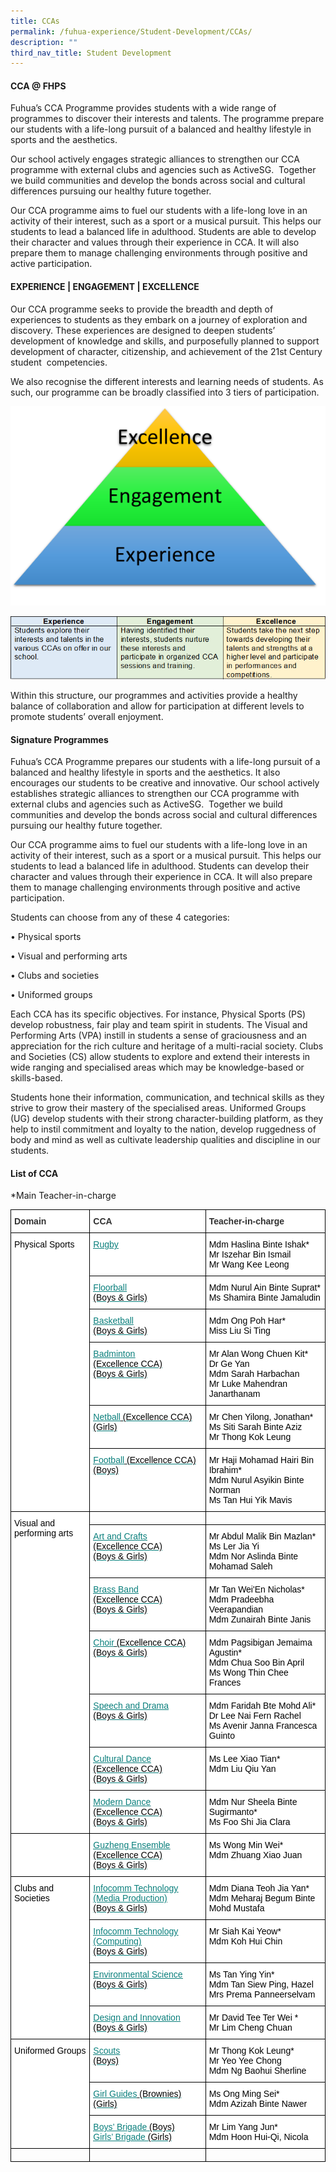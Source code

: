 ```yaml
---
title: CCAs
permalink: /fuhua-experience/Student-Development/CCAs/
description: ""
third_nav_title: Student Development
---
```

#### **CCA @ FHPS**


Fuhua’s CCA Programme provides students with a wide range of programmes to discover their interests and talents. The programme prepare our students with a life-long pursuit of a balanced and healthy lifestyle in sports and the aesthetics.&nbsp;

  

Our school actively engages strategic alliances to strengthen our CCA programme with external clubs and agencies such as ActiveSG.&nbsp; Together we build communities and develop the bonds across social and cultural differences pursuing our healthy future together.&nbsp;&nbsp;

  

Our CCA programme aims to fuel our students with a life-long love in an activity of their interest, such as a sport or a musical pursuit. This helps our students to lead a balanced life in adulthood. Students are able to develop their character and values through their experience in CCA. It will also prepare them to manage challenging environments through positive and active participation.

#### **EXPERIENCE | ENGAGEMENT | EXCELLENCE**


Our CCA programme seeks to provide the breadth and depth of experiences to students as they embark on a journey of exploration and discovery. These experiences are designed to deepen students’ development of knowledge and skills, and purposefully planned to support development of character, citizenship, and achievement of the 21st Century student&nbsp; competencies.

  

We also recognise the different interests and learning needs of students. As such, our programme can be broadly classified into 3 tiers of participation.&nbsp;

  

![](/images/Fuhua%20Experience/Student%20Development/CCA/CCA/C1.png)

![](/images/Fuhua%20Experience/Student%20Development/CCA/CCA/C2.png)  

  

Within this structure, our programmes and activities provide a healthy balance of collaboration and allow for participation at different levels to promote students’ overall enjoyment.  

  

#### **Signature Programmes**


Fuhua’s CCA Programme prepares our students with a life-long pursuit of a balanced and healthy lifestyle in sports and the aesthetics. It also encourages our students to be creative and innovative. Our school actively establishes strategic alliances to strengthen our CCA programme with external clubs and agencies such as ActiveSG.&nbsp; Together we build communities and develop the bonds across social and cultural differences pursuing our healthy future together.&nbsp;&nbsp;

  

Our CCA programme aims to fuel our students with a life-long love in an activity of their interest, such as a sport or a musical pursuit. This helps our students to lead a balanced life in adulthood. Students can develop their character and values through their experience in CCA. It will also prepare them to manage challenging environments through positive and active participation.

  

Students can choose from any of these 4 categories:  

  

• Physical sports

• Visual and performing arts

• Clubs and societies

• Uniformed groups

  

Each CCA has its specific objectives. For instance, Physical Sports (PS) develop robustness, fair play and team spirit in students. The Visual and Performing Arts (VPA) instill in students a sense of graciousness and an appreciation for the rich culture and heritage of a multi-racial society. Clubs and Societies (CS) allow students to explore and extend their interests in wide ranging and specialised areas which may be knowledge-based or skills-based.&nbsp;

  

Students hone their information, communication, and technical skills as they strive to grow their mastery of the specialised areas. Uniformed Groups (UG) develop students with their strong character-building platform, as they help to instil commitment and loyalty to the nation, develop ruggedness of body and mind as well as cultivate leadership qualities and discipline in our students.

#### **List of CCA**


*Main Teacher-in-charge


<style type="text/css">
.tg  {border-collapse:collapse;border-spacing:0;}
.tg td{border-color:black;border-style:solid;border-width:1px;font-family:Arial, sans-serif;font-size:14px;
  overflow:hidden;padding:10px 5px;word-break:normal;}
.tg th{border-color:black;border-style:solid;border-width:1px;font-family:Arial, sans-serif;font-size:14px;
  font-weight:normal;overflow:hidden;padding:10px 5px;word-break:normal;}
.tg .tg-sc4m{background-color:#FFF;color:#323232;font-weight:bold;text-align:left;vertical-align:top}
.tg .tg-cj8f{background-color:#FFF;color:#3C4764;text-align:left;vertical-align:top}
.tg .tg-8v5g{background-color:#FFF;color:#0A7F7C;text-align:left;text-decoration:underline;vertical-align:top}
.tg .tg-0lax{text-align:left;vertical-align:top}
</style>
<table class="tg">
<thead>
  <tr>
    <th class="tg-sc4m"><span style="font-weight:bold;color:#323232;background-color:#FFF">Domain</span></th>
    <th class="tg-sc4m"><span style="font-weight:bold;color:#323232;background-color:#FFF">CCA</span></th>
    <th class="tg-sc4m"><span style="font-weight:bold;color:#323232;background-color:#FFF">Teacher-in-charge</span></th>
  </tr>
</thead>
<tbody>
  <tr>
    <td rowspan="6" class="tg-cj8f"><span style="font-weight:normal;color:#000">Physical Sports</span><br></td>
    <td class="tg-8v5g"><a href="/ccas/Rugby/"><span style="font-weight:400;text-decoration:underline;color:#0A7F7C">Rugby</span></a></td>
    <td class="tg-cj8f"><span style="font-weight:normal;color:#000">Mdm Haslina Binte Ishak*</span><br><span style="font-weight:normal;color:#000">Mr Iszehar Bin Ismail</span><br><span style="font-weight:normal;color:#000">Mr Wang Kee Leong</span></td>
  </tr>
  <tr>
    <td class="tg-8v5g"><a href="/ccas/Floorball/"><span style="font-weight:400;text-decoration:underline;color:#0A7F7C">Floorball</span></a><br><span style="font-weight:normal;color:#000">(Boys &amp; Girls)</span></td>
    <td class="tg-cj8f"><span style="font-weight:normal;color:#000">Mdm Nurul Ain Binte Suprat*</span><br><span style="font-weight:normal;color:#000">Ms Shamira Binte Jamaludin</span></td>
  </tr>
  <tr>
    <td class="tg-8v5g"><a href="/ccas/Basketball/"><span style="font-weight:400;text-decoration:underline;color:#0A7F7C">Basketball</span></a><br><span style="font-weight:normal;color:#000">(Boys &amp; Girls)</span><br></td>
    <td class="tg-cj8f"><span style="font-weight:normal;color:#000">Mdm Ong Poh Har*</span><br><span style="font-weight:normal;color:#000">Miss Liu Si Ting</span></td>
  </tr>
  <tr>
    <td class="tg-8v5g"><a href="/ccas/Badminton/"><span style="font-weight:400;text-decoration:underline;color:#0A7F7C">Badminton</span></a><br><span style="font-weight:normal;color:#000">(Excellence CCA)</span><br><span style="font-weight:normal;color:#000">(Boys &amp; Girls)</span><br></td>
    <td class="tg-cj8f"><span style="font-weight:normal;color:#000">Mr Alan Wong Chuen Kit*</span><br><span style="font-weight:normal;color:#000">Dr Ge Yan</span><br><span style="font-weight:normal;color:#000">Mdm Sarah Harbachan</span><br><span style="font-weight:normal;color:#000">Mr Luke Mahendran Janarthanam</span></td>
  </tr>
  <tr>
    <td class="tg-8v5g"><a href="/ccas/Netball/"><span style="font-weight:400;text-decoration:underline;color:#0A7F7C">Netball</span></a><a href="https://cms.isomer.gov.sg/ccas/Netball/"> </a><span style="font-weight:normal;color:#000">(Excellence CCA)</span><br><span style="font-weight:normal;color:#000">(Girls)</span></td>
    <td class="tg-cj8f"><span style="font-weight:normal;color:#000">Mr Chen Yilong, Jonathan*</span><br><span style="font-weight:normal;color:#000">Ms Siti Sarah Binte Aziz</span><br><span style="font-weight:normal;color:#000">Mr Thong Kok Leung</span></td>
  </tr>
  <tr>
    <td class="tg-8v5g"><a href="/ccas/Football/"><span style="font-weight:400;text-decoration:underline;color:#0A7F7C">Football</span></a><a href="https://cms.isomer.gov.sg/ccas/Football/"> </a><span style="font-weight:normal;color:#000">(Excellence CCA)</span><br><span style="font-weight:normal;color:#000">(Boys)</span></td>
    <td class="tg-cj8f"><span style="font-weight:normal;color:#000">Mr Haji Mohamad Hairi Bin Ibrahim*</span><br><span style="font-weight:normal;color:#000">Mdm Nurul Asyikin Binte Norman</span><br><span style="font-weight:normal;color:#000">Ms Tan Hui Yik Mavis</span></td>
  </tr>
  <tr>
    <td rowspan="7" class="tg-cj8f"><span style="font-weight:normal;color:#000">Visual and performing arts</span><br></td>
    <td class="tg-0lax"></td>
    <td class="tg-0lax"></td>
  </tr>
  <tr>
    <td class="tg-8v5g"><a href="/ccas/Art-and-Crafts/"><span style="font-weight:400;text-decoration:underline;color:#0A7F7C">Art and Crafts</span></a><br><span style="font-weight:normal;color:#000">(Excellence CCA)</span><br><span style="font-weight:normal;color:#000">(Boys &amp; Girls)</span><br></td>
    <td class="tg-cj8f"><span style="font-weight:normal;color:#000">Mr Abdul Malik Bin Mazlan*</span><br><span style="font-weight:normal;color:#000">Ms Ler Jia Yi</span><br><span style="font-weight:normal;color:#000">Mdm Nor Aslinda Binte Mohamad Saleh</span></td>
  </tr>
  <tr>
    <td class="tg-8v5g"><a href="/ccas/Brass-Band/"><span style="font-weight:400;text-decoration:underline;color:#0A7F7C">Brass Band</span></a><br><span style="font-weight:normal;color:#000">(Excellence CCA)</span><br><span style="font-weight:normal;color:#000">(Boys &amp; Girls)</span><br></td>
    <td class="tg-cj8f"><span style="font-weight:normal;color:#000">Mr Tan Wei'En Nicholas*</span><br><span style="font-weight:normal;color:#000">Mdm Pradeebha Veerapandian</span><br><span style="font-weight:normal;color:#000">Mdm Zunairah Binte Janis</span></td>
  </tr>
  <tr>
    <td class="tg-8v5g"><a href="/ccas/Choir/"><span style="font-weight:400;text-decoration:underline;color:#0A7F7C">Choir</span></a><a href="https://cms.isomer.gov.sg/ccas/Choir/"> </a><span style="font-weight:normal;color:#000">(Excellence CCA)</span><br><span style="font-weight:normal;color:#000">(Boys &amp; Girls)</span><br></td>
    <td class="tg-cj8f"><span style="font-weight:normal;color:#000">Mdm Pagsibigan Jemaima Agustin*</span><br><span style="font-weight:normal;color:#000">Mdm Chua Soo Bin April</span><br><span style="font-weight:normal;color:#000">Ms Wong Thin Chee Frances</span></td>
  </tr>
  <tr>
    <td class="tg-8v5g"><a href="/ccas/Speech-and-Drama/"><span style="font-weight:400;text-decoration:underline;color:#0A7F7C;background-color:initial">Speech and Drama</span></a><br><span style="font-weight:normal;color:#000">(Boys &amp; Girls)</span></td>
    <td class="tg-cj8f"><span style="font-weight:normal;color:#000">Mdm Faridah Bte Mohd Ali*</span><br><span style="font-weight:normal;color:#000">Dr Lee Nai Fern Rachel</span><br><span style="font-weight:normal;color:#000">Ms Avenir Janna Francesca Guinto</span></td>
  </tr>
  <tr>
    <td class="tg-8v5g"><a href="/ccas/Cultural-Dance-and-Modern-Dance/"><span style="font-weight:400;text-decoration:underline;color:#0A7F7C">Cultural Dance</span></a><br><span style="font-weight:normal;color:#000">(Excellence CCA)</span><br><span style="font-weight:normal;color:#000">(Boys &amp; Girls)</span><br></td>
    <td class="tg-cj8f"><span style="font-weight:normal;color:#000">Ms Lee Xiao Tian*</span><br><span style="font-weight:normal;color:#000">Mdm Liu Qiu Yan</span><br></td>
  </tr>
  <tr>
    <td class="tg-8v5g"><a href="/ccas/Cultural-Dance-and-Modern-Dance/"><span style="font-weight:400;text-decoration:underline;color:#0A7F7C">Modern Dance</span></a><br><span style="font-weight:normal;color:#000">(Excellence CCA)</span><br><span style="font-weight:normal;color:#000">(Boys &amp; Girls)</span><br></td>
    <td class="tg-cj8f"><span style="font-weight:normal;color:#000">Mdm Nur Sheela Binte Sugirmanto*</span><br><span style="font-weight:normal;color:#000">Ms Foo Shi Jia Clara</span></td>
  </tr>
  <tr>
    <td class="tg-cj8f"></td>
    <td class="tg-8v5g"><a href="/ccas/Guzheng-Ensemble/"><span style="font-weight:400;text-decoration:underline;color:#0A7F7C">Guzheng Ensemble</span></a><br><span style="font-weight:normal;color:#000">(Excellence CCA)</span><br><span style="font-weight:normal;color:#000">(Boys &amp; Girls)</span><br></td>
    <td class="tg-cj8f"><span style="font-weight:normal;color:#000">Ms Wong Min Wei*</span><br><span style="font-weight:normal;color:#000">Mdm Zhuang Xiao Juan</span></td>
  </tr>
  <tr>
    <td rowspan="4" class="tg-cj8f"><span style="font-weight:normal;color:#000">Clubs and Societies</span></td>
    <td class="tg-8v5g"><a href="/ccas/Infocomm-Technology-Media-Production/"><span style="font-weight:400;text-decoration:underline;color:#0A7F7C">Infocomm Technology (Media Production)</span></a><br><span style="font-weight:normal;color:#000">(Boys &amp; Girls)</span><br></td>
    <td class="tg-cj8f"><span style="font-weight:normal;color:#000">Mdm Diana Teoh Jia Yan*</span><br><span style="font-weight:normal;color:#000">Mdm Meharaj Begum Binte Mohd Mustafa</span></td>
  </tr>
  <tr>
    <td class="tg-8v5g"><a href="https://cms.isomer.gov.sg/ccas/Infocomm-Technology-Computing/"><span style="font-weight:400;text-decoration:underline;color:#0A7F7C">Infocomm Technology (Computing)</span></a><br><span style="font-weight:normal;color:#000">(Boys &amp; Girls)</span><br></td>
    <td class="tg-cj8f"><span style="font-weight:normal;color:#000">Mr Siah Kai Yeow*</span><br><span style="font-weight:normal;color:#000">Mdm Koh Hui Chin</span></td>
  </tr>
  <tr>
    <td class="tg-8v5g"><a href="https://cms.isomer.gov.sg/ccas/Environmental-Science/"><span style="font-weight:400;text-decoration:underline;color:#0A7F7C">Environmental Science</span></a><br><span style="font-weight:normal;color:#000">(Boys &amp; Girls)</span><br></td>
    <td class="tg-cj8f"><span style="font-weight:normal;color:#000">Ms Tan Ying Yin*</span><br><span style="font-weight:normal;color:#000">Mdm Tan Siew Ping, Hazel</span><br><span style="font-weight:normal;color:#000">Mrs Prema Panneerselvam</span></td>
  </tr>
  <tr>
    <td class="tg-8v5g"><a href="https://cms.isomer.gov.sg/ccas/Design-and-Innovation/"><span style="font-weight:400;text-decoration:underline;color:#0A7F7C">Design and Innovation</span></a><br><span style="font-weight:normal;color:#000">(Boys &amp; Girls)</span><br></td>
    <td class="tg-cj8f"><span style="font-weight:normal;color:#000">Mr David Tee Ter Wei *</span><br><span style="font-weight:normal;color:#000">Mr Lim Cheng Chuan</span><br></td>
  </tr>
  <tr>
    <td rowspan="3" class="tg-cj8f"><span style="font-weight:normal;color:#000">Uniformed Groups</span></td>
    <td class="tg-8v5g"><a href="https://cms.isomer.gov.sg/ccas/Scouts/"><span style="font-weight:400;text-decoration:underline;color:#0A7F7C">Scouts</span></a><br><span style="font-weight:normal;color:#000">(Boys)</span></td>
    <td class="tg-cj8f"><span style="font-weight:normal;color:#000">Mr Thong Kok Leung*</span><br><span style="font-weight:normal;color:#000">Mr Yeo Yee Chong</span><br><span style="font-weight:normal;color:#000">Mdm Ng Baohui Sherline</span></td>
  </tr>
  <tr>
    <td class="tg-8v5g"><a href="https://cms.isomer.gov.sg/ccas/Girl-Guides-Brownies/"><span style="font-weight:400;text-decoration:underline;color:#0A7F7C">Girl Guides</span></a><a href="https://cms.isomer.gov.sg/ccas/Girl-Guides-Brownies/"> </a><span style="font-weight:normal;color:#000">(Brownies)</span><br><span style="font-weight:normal;color:#000">(Girls)</span></td>
    <td class="tg-cj8f"><span style="font-weight:normal;color:#000">Ms Ong Ming Sei*</span><br><span style="font-weight:normal;color:#000">Mdm Azizah Binte Nawer</span></td>
  </tr>
  <tr>
    <td class="tg-8v5g"><a href="https://cms.isomer.gov.sg/ccas/Boys-Brigade/"><span style="font-weight:400;text-decoration:underline;color:#0A7F7C">Boys’ Brigade</span></a> <span style="font-weight:normal;color:#000">(Boys)</span><br><a href="https://cms.isomer.gov.sg/ccas/Girls-Brigade/"><span style="font-weight:400;text-decoration:underline;color:#0A7F7C">Girls’ Brigade</span></a> <span style="font-weight:normal;color:#000">(Girls)</span></td>
    <td class="tg-cj8f"><span style="font-weight:normal;color:#000">Mr Lim Yang Jun*</span><br><span style="font-weight:normal;color:#000">Mdm Hoon Hui-Qi, Nicola</span><br></td>
  </tr>
  <tr>
    <td class="tg-0lax"></td>
    <td class="tg-0lax"></td>
    <td class="tg-0lax"></td>
  </tr>
</tbody>
</table>